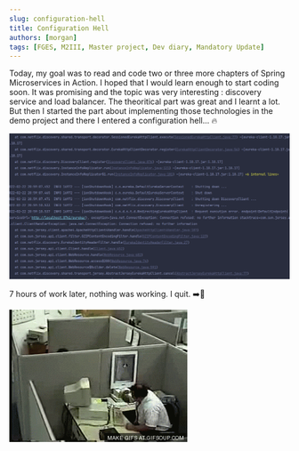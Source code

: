 ```yaml
---
slug: configuration-hell
title: Configuration Hell
authors: [morgan]
tags: [FGES, M2III, Master project, Dev diary, Mandatory Update]
---
```


Today, my goal was to read and code two or three more chapters of Spring Microservices in Action. I hoped that I would learn enough to start coding soon. It was promising and the topic was very interesting : discovery service and load balancer. The theoritical part was great and I learnt a lot. But then I started the part about implementing those technologies in the demo project and there I entered a configuration hell... 🔥

![stack trace illustration](./stack_trace.png)

7 hours of work later, nothing was working. I quit. ➡️🚪

![angry man](./angry.gif)
